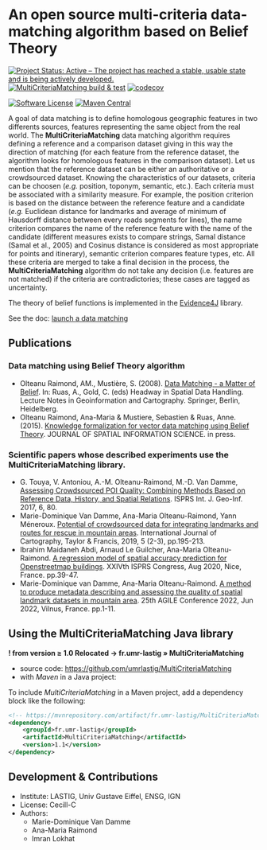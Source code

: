 # An open source multi-criteria data-matching algorithm based on Belief Theory

[![Project Status: Active – The project has reached a stable, usable state and is being actively developed.](https://www.repostatus.org/badges/latest/active.svg)](https://www.repostatus.org/#active)
[![MultiCriteriaMatching build & test](https://github.com/umrlastig/MultiCriteriaMatching/actions/workflows/ci.yml/badge.svg)](https://github.com/umrlastig/MultiCriteriaMatching/actions/workflows/ci.yml)
[![codecov](https://codecov.io/gh/umrlastig/MultiCriteriaMatching/branch/master/graph/badge.svg?token=pHLaV21j2O)](https://codecov.io/gh/umrlastig/MultiCriteriaMatching)


[![Software License](https://img.shields.io/badge/Licence-Cecill--C-blue.svg?style=flat)](https://github.com/umrlastig/MultiCriteriaMatching/blob/master/Licence-en.html)
[![Maven Central](https://img.shields.io/maven-central/v/fr.umr-lastig/MultiCriteriaMatching.svg?label=Maven%20Central)](https://search.maven.org/search?q=g:%22fr.umr-lastig%22%20AND%20a:%22MultiCriteriaMatching%22)


A goal of data matching is to define homologous geographic features in two differents sources, features representing the same object from the real world. The **MultiCriteriaMatching**  data matching algorithm requires defining a reference and a comparison dataset giving in this way the direction of matching (for each feature from the reference dataset, the algorithm looks for homologous features in the comparison dataset). Let us mention that the reference dataset can be either an authoritative or a crowdsourced dataset. Knowing the characteristics of our datasets, criteria can be choosen (*e.g.* position, toponym, semantic, etc.). Each criteria must be associated with a similarity measure. For example, the position criterion is based on the distance between the reference feature and a candidate (*e.g.* Euclidean distance for landmarks and average of minimum of Hausdorff distance between every roads segments for lines), the name criterion compares the name of the reference feature with the name of the candidate (different measures exists to compare strings, Samal distance (Samal et al., 2005) and Cosinus distance is considered as most appropriate for points and itinerary), semantic criterion compares feature types, etc. All these criteria are merged to take a final decision in the process, the **MultiCriteriaMatching** algorithm do not take any decision (i.e. features are not matched) if the criteria are contradictories; these cases are tagged as uncertainty.


The theory of belief functions is implemented in the [Evidence4J](https://github.com/IGNF/evidence4j) library.


See the doc: [launch a data matching](UserGuide.md)


## Publications

### Data matching using Belief Theory algorithm
<ul>
<li>Olteanu Raimond, AM., Mustière, S. (2008). <a href='https://doi.org/10.1007/978-3-540-68566-1_29'>Data Matching - a Matter of Belief</a>. In: Ruas, A., Gold, C. (eds) Headway in Spatial Data Handling. Lecture Notes in Geoinformation and Cartography. Springer, Berlin, Heidelberg. </li>
<li>Olteanu Raimond, Ana-Maria & Mustiere, Sebastien & Ruas, Anne. (2015). <a href='http://dx.doi.org/10.5311/JOSIS.2015.10.194'>Knowledge formalization for vector data matching using Belief Theory</a>. JOURNAL OF SPATIAL INFORMATION SCIENCE. in press. </li>
</ul>


### Scientific papers whose described experiments use the **MultiCriteriaMatching** library.
<ul>
<li>G. Touya, V. Antoniou, A.-M. Olteanu-Raimond, M.-D. Van Damme, <a href='https://doi.org/10.3390/ijgi6030080'>Assessing Crowdsourced POI Quality: Combining Methods Based on Reference Data, History, and Spatial Relations</a>. ISPRS Int. J. Geo-Inf. 2017, 6, 80.  </li>
<li>Marie-Dominique Van Damme, Ana-Maria Olteanu-Raimond, Yann Méneroux. <a href='https://dx.doi.org/10.1080/23729333.2019.1615730'>Potential of crowdsourced data for integrating landmarks and routes for rescue in mountain areas</a>. International Journal of Cartography, Taylor & Francis, 2019, 5 (2-3), pp.195-213. </li>
<li>Ibrahim Maidaneh Abdi, Arnaud Le Guilcher, Ana-Maria Olteanu-Raimond. <a href='https://doi.org/10.5194/isprs-annals-V-4-2020-39-2020'>A regression model of spatial accuracy prediction for Openstreetmap buildings</a>. XXIVth ISPRS Congress, Aug 2020, Nice, France. pp.39-47.</li>
<li>Marie-Dominique van Damme, Ana-Maria Olteanu-Raimond. <a href='https://doi.org/10.5194/agile-giss-3-17-2022'>A method to produce metadata describing and assessing the quality of spatial landmark datasets in mountain area</a>. 25th AGILE Conference 2022, Jun 2022, Vilnus, France. pp.1-11.</li>
</ul>



## Using the MultiCriteriaMatching Java library

**! from version ≥ 1.0 Relocated → fr.umr-lastig » MultiCriteriaMatching**

- source code: https://github.com/umrlastig/MultiCriteriaMatching
- with *Maven* in a Java project:

To include *MultiCriteriaMatching* in a Maven project, add a dependency block like the following:

```xml
<!-- https://mvnrepository.com/artifact/fr.umr-lastig/MultiCriteriaMatching -->
<dependency>
    <groupId>fr.umr-lastig</groupId>
    <artifactId>MultiCriteriaMatching</artifactId>
    <version>1.1</version>
</dependency>
```

## Development & Contributions
* Institute: LASTIG, Univ Gustave Eiffel, ENSG, IGN
* License: Cecill-C
* Authors:
    - Marie-Dominique Van Damme
    - Ana-Maria Raimond
    - Imran Lokhat





